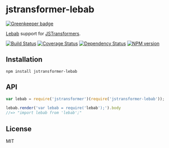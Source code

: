 # jstransformer-lebab

[![Greenkeeper badge](https://badges.greenkeeper.io/jstransformers/jstransformer-lebab.svg)](https://greenkeeper.io/)

[Lebab](http://lebab.io/) support for [JSTransformers](http://github.com/jstransformers).

[![Build Status](https://img.shields.io/travis/jstransformers/jstransformer-lebab/master.svg)](https://travis-ci.org/jstransformers/jstransformer-lebab)
[![Coverage Status](https://img.shields.io/codecov/c/github/jstransformers/jstransformer-lebab/master.svg)](https://codecov.io/gh/jstransformers/jstransformer-lebab)
[![Dependency Status](https://img.shields.io/david/jstransformers/jstransformer-lebab/master.svg)](http://david-dm.org/jstransformers/jstransformer-lebab)
[![NPM version](https://img.shields.io/npm/v/jstransformer-lebab.svg)](https://www.npmjs.org/package/jstransformer-lebab)

## Installation

    npm install jstransformer-lebab

## API

```js
var lebab = require('jstransformer')(require('jstransformer-lebab'));

lebab.render('var lebab = require('lebab');').body
//=> "import lebab from 'lebab';"
```

## License

MIT
